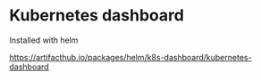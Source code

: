 # Kubernetes dashboard

Installed with helm

<https://artifacthub.io/packages/helm/k8s-dashboard/kubernetes-dashboard>
